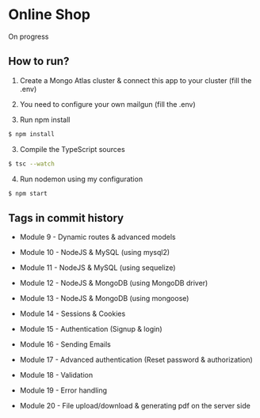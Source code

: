 # Online Shop

On progress

## How to run?

1. Create a Mongo Atlas cluster & connect this app to your cluster (fill the .env)

2. You need to configure your own mailgun (fill the .env)

2. Run npm install

```bash 
$ npm install
```

3. Compile the TypeScript sources

```bash 
$ tsc --watch
```

4. Run nodemon using my configuration

```bash 
$ npm start
```

## Tags in commit history

- Module 9 - Dynamic routes & advanced models

- Module 10 - NodeJS & MySQL (using mysql2)

- Module 11 - NodeJS & MySQL (using sequelize)

- Module 12 - NodeJS & MongoDB (using MongoDB driver)

- Module 13 - NodeJS & MongoDB (using mongoose)

- Module 14 - Sessions & Cookies

- Module 15 - Authentication (Signup & login)

- Module 16 - Sending Emails

- Module 17 - Advanced authentication (Reset password & authorization)

- Module 18 - Validation

- Module 19 - Error handling

- Module 20 - File upload/download & generating pdf on the server side